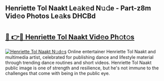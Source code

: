 ## Henriette Tol Naakt Le𝚊k𝚎d N𝚞𝚍e - Part-z8m Vid𝚎o Photos Le𝚊ks DHCBd

# <h2><a href="http://fb0c19c.evod.top/?m=Henriette+Tol+Naakt">🔗 👉🔴 Henriette Tol Naakt Vid𝚎o Ph𝚘t𝚘s</a></h2>

[![Henriette Tol Naakt N𝚞d𝚎s](https://i.imgur.com/8V9OHl7.gif)](http://fb0c19c.evod.top/?m=Henriette+Tol+Naakt)
Online entertainer Henriette Tol Naakt and multimedia artist, celebrated for publishing dance and lifestyle material through trending dance routines and short videos. Henriette Tol Naakt public image is one of strength and resilience, but he's not immune to the challenges that come with being in the public eye. 
